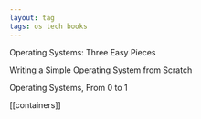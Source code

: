 ```yaml
---
layout: tag
tags: os tech books
---
```



Operating Systems: Three Easy Pieces

Writing a Simple Operating System from Scratch

Operating Systems, From 0 to 1 

[[containers]]